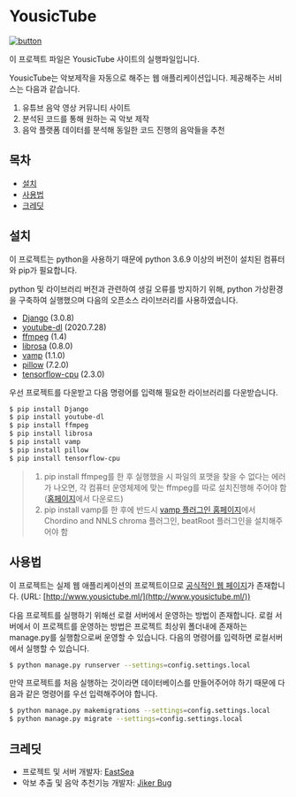 # YousicTube

[![button](https://img.shields.io/badge/link-YousicTube-brightgreen)](http://www.yousictube.ml/)

이 프로젝트 파일은 YousicTube 사이트의 실행파일입니다.

YousicTube는 악보제작을 자동으로 해주는 웹 애플리케이션입니다. 제공해주는 서비스는 다음과 같습니다.

1. 유튜브 음악 영상 커뮤니티 사이트
2. 분석된 코드를 통해 원하는 곡 악보 제작
3. 음악 플랫폼 데이터를 분석해 동일한 코드 진행의 음악들을 추천

## 목차
- [설치](#설치)
- [사용법](#사용법)
- [크레딧](#크레딧)

## 설치

이 프로젝트는 python을 사용하기 때문에 python 3.6.9 이상의 버전이 설치된 컴퓨터와 pip가 필요합니다.

python 및 라이브러리 버전과 관련하여 생길 오류를 방지하기 위해, python 가상환경을 구축하여 실행했으며 다음의 오픈소스 라이브러리를 사용하였습니다.

* [Django](https://www.djangoproject.com/) (3.0.8)
* [youtube-dl](https://youtube-dl.org/) (2020.7.28)
* [ffmpeg](https://ffmpeg.org/) (1.4)
* [librosa](https://librosa.org/) (0.8.0)
* [vamp](https://code.soundsoftware.ac.uk/projects/vamp-plugin-pack) (1.1.0)
* [pillow](https://github.com/python-pillow/Pillow) (7.2.0)
* [tensorflow-cpu](https://www.tensorflow.org/?hl=ko) (2.3.0)

우선 프로젝트를 다운받고 다음 명령어를 입력해 필요한 라이브러리를 다운받습니다.

```sh
$ pip install Django
$ pip install youtube-dl
$ pip install ffmpeg
$ pip install librosa
$ pip install vamp
$ pip install pillow
$ pip install tensorflow-cpu
```
> 1. pip install ffmpeg를 한 후 실행했을 시 파일의 포맷을 찾을 수 없다는 에러가 나오면, 각 컴퓨터 운영체제에 맞는 ffmpeg를 따로 설치진행해 주어야 함 ([홈페이지](https://ffmpeg.org/download.html)에서 다운로드)
> 2. pip install vamp를 한 후에 반드시 [vamp 플러그인 홈페이지](https://code.soundsoftware.ac.uk/projects/vamp-plugin-pack)에서 Chordino and NNLS chroma 플러그인, beatRoot 플러그인을 설치해주어야 함

## 사용법

이 프로젝트는 실제 웹 애플리케이션의 프로젝트이므로 [공식적인 웹 페이지](http://www.yousictube.ml/)가 존재합니다. (URL: [http://www.yousictube.ml/](http://www.yousictube.ml/))

다음 프로젝트를 실행하기 위해선 로컬 서버에서 운영하는 방법이 존재합니다.
로컬 서버에서 이 프로젝트를 운영하는 방법은 프로젝트 최상위 폴더내에 존재하는 manage.py를 실행함으로써 운영할 수 있습니다. 다음의 명령어를 입력하면 로컬서버에서 실행할 수 있습니다.

```sh
$ python manage.py runserver --settings=config.settings.local
```

만약 프로젝트를 처음 실행하는 것이라면 데이터베이스를 만들어주어야 하기 때문에 다음과 같은 명령어를 우선 입력해주어야 합니다.

```sh
$ python manage.py makemigrations --settings=config.settings.local
$ python manage.py migrate --settings=config.settings.local
```

## 크레딧

* 프로젝트 및 서버 개발자: [EastSea](https://github.com/10EastSea)
* 악보 추출 및 음악 추천기능 개발자: [Jiker Bug](https://github.com/jikerbug)
